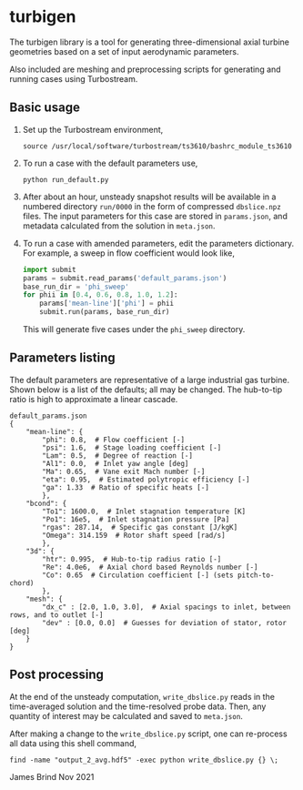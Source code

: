 # turbigen

The turbigen library is a tool for generating three-dimensional axial turbine
geometries based on a set of input aerodynamic parameters.

Also included are meshing and preprocessing scripts for generating and running
cases using Turbostream.

## Basic usage

1. Set up the Turbostream environment,
   ```
   source /usr/local/software/turbostream/ts3610/bashrc_module_ts3610
   ```

2. To run a case with the default parameters use,
   ```
   python run_default.py
   ```

3. After about an hour, unsteady snapshot results will be available in a
   numbered directory `run/0000` in the form of compressed `dbslice.npz` files.
   The input parameters for this case are stored in `params.json`, and metadata
   calculated from the solution in `meta.json`.

4. To run a case with amended parameters, edit the parameters dictionary. For
   example, a sweep in flow coefficient would look like,
   ```python
   import submit
   params = submit.read_params('default_params.json')
   base_run_dir = 'phi_sweep'
   for phii in [0.4, 0.6, 0.8, 1.0, 1.2]:
       params['mean-line']['phi'] = phii
       submit.run(params, base_run_dir)
   ```
   This will generate five cases under the `phi_sweep` directory.

## Parameters listing

The default parameters are representative of a large industrial gas turbine.
Shown below is a list of the defaults; all may be changed. The hub-to-tip ratio
is high to approximate a linear cascade.

```
default_params.json
{
    "mean-line": {
        "phi": 0.8,  # Flow coefficient [-]
        "psi": 1.6,  # Stage loading coefficient [-]
        "Lam": 0.5,  # Degree of reaction [-]
        "Al1": 0.0,  # Inlet yaw angle [deg]
        "Ma": 0.65,  # Vane exit Mach number [-]
        "eta": 0.95,  # Estimated polytropic efficiency [-]
        "ga": 1.33  # Ratio of specific heats [-]
        },
    "bcond": {
        "To1": 1600.0,  # Inlet stagnation temperature [K]
        "Po1": 16e5,  # Inlet stagnation pressure [Pa]
        "rgas": 287.14,  # Specific gas constant [J/kgK]
        "Omega": 314.159  # Rotor shaft speed [rad/s]
        },
    "3d": {
        "htr": 0.995,  # Hub-to-tip radius ratio [-]
        "Re": 4.0e6,  # Axial chord based Reynolds number [-]
        "Co": 0.65  # Circulation coefficient [-] (sets pitch-to-chord)
        },
    "mesh": {
        "dx_c" : [2.0, 1.0, 3.0],  # Axial spacings to inlet, between rows, and to outlet [-]
        "dev" : [0.0, 0.0]  # Guesses for deviation of stator, rotor [deg]
    }
}
```

## Post processing

At the end of the unsteady computation, `write_dbslice.py` reads in the
time-averaged solution and the time-resolved probe data. Then, any quantity of
interest may be calculated and saved to `meta.json`.

After making a change to the `write_dbslice.py` script, one can re-process all
data using this shell command,
```
find -name "output_2_avg.hdf5" -exec python write_dbslice.py {} \; 
```

James Brind
Nov 2021
